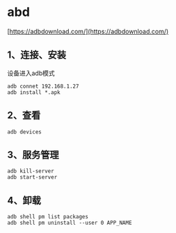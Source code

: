 # abd

[https://adbdownload.com/](https://adbdownload.com/)

## 1、连接、安装

设备进入adb模式

```
adb connet 192.168.1.27
adb install *.apk
```

## 2、查看

```
adb devices
```

## 3、服务管理

```
adb kill-server
adb start-server
```

## 4、卸载

```
adb shell pm list packages
adb shell pm uninstall --user 0 APP_NAME
```